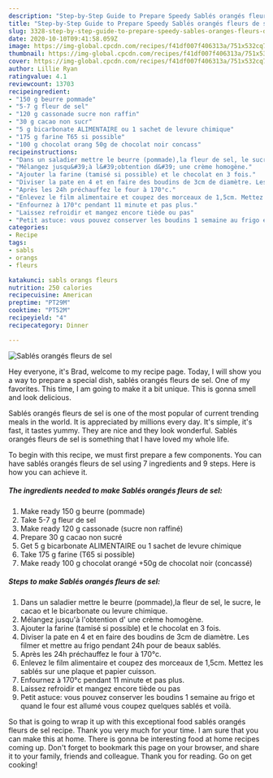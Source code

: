 ```yaml
---
description: "Step-by-Step Guide to Prepare Speedy Sablés orangés fleurs de sel"
title: "Step-by-Step Guide to Prepare Speedy Sablés orangés fleurs de sel"
slug: 3328-step-by-step-guide-to-prepare-speedy-sables-oranges-fleurs-de-sel
date: 2020-10-10T09:41:58.059Z
image: https://img-global.cpcdn.com/recipes/f41df007f406313a/751x532cq70/sables-oranges-fleurs-de-sel-photo-principale-de-la-recette.jpg
thumbnail: https://img-global.cpcdn.com/recipes/f41df007f406313a/751x532cq70/sables-oranges-fleurs-de-sel-photo-principale-de-la-recette.jpg
cover: https://img-global.cpcdn.com/recipes/f41df007f406313a/751x532cq70/sables-oranges-fleurs-de-sel-photo-principale-de-la-recette.jpg
author: Lillie Ryan
ratingvalue: 4.1
reviewcount: 13703
recipeingredient:
- "150 g beurre pommade"
- "5-7 g fleur de sel"
- "120 g cassonade sucre non raffin"
- "30 g cacao non sucr"
- "5 g bicarbonate ALIMENTAIRE ou 1 sachet de levure chimique"
- "175 g farine T65 si possible"
- "100 g chocolat orang 50g de chocolat noir concass"
recipeinstructions:
- "Dans un saladier mettre le beurre (pommade),la fleur de sel, le sucre, le cacao et le bicarbonate ou levure chimique."
- "Mélangez jusqu&#39;à l&#39;obtention d&#39; une crème homogène."
- "Ajouter la farine (tamisé si possible) et le chocolat en 3 fois."
- "Diviser la pate en 4 et en faire des boudins de 3cm de diamètre. Les filmer et mettre au frigo pendant 24h pour de beaux sablés."
- "Après les 24h préchauffez le four à 170°c."
- "Enlevez le film alimentaire et coupez des morceaux de 1,5cm. Mettez les sablés sur une plaque et papier cuisson."
- "Enfournez à 170°c pendant 11 minute et pas plus."
- "Laissez refroidir et mangez encore tiède ou pas"
- "Petit astuce: vous pouvez conserver les boudins 1 semaine au frigo et quand le four est allumé vous coupez quelques sablés et voilà."
categories:
- Recipe
tags:
- sabls
- orangs
- fleurs

katakunci: sabls orangs fleurs 
nutrition: 250 calories
recipecuisine: American
preptime: "PT29M"
cooktime: "PT52M"
recipeyield: "4"
recipecategory: Dinner

---
```



![Sablés orangés fleurs de sel](https://img-global.cpcdn.com/recipes/f41df007f406313a/751x532cq70/sables-oranges-fleurs-de-sel-photo-principale-de-la-recette.jpg)

Hey everyone, it's Brad, welcome to my recipe page. Today, I will show you a way to prepare a special dish, sablés orangés fleurs de sel. One of my favorites. This time, I am going to make it a bit unique. This is gonna smell and look delicious.



Sablés orangés fleurs de sel is one of the most popular of current trending meals in the world. It is appreciated by millions every day. It's simple, it's fast, it tastes yummy. They are nice and they look wonderful. Sablés orangés fleurs de sel is something that I have loved my whole life.


To begin with this recipe, we must first prepare a few components. You can have sablés orangés fleurs de sel using 7 ingredients and 9 steps. Here is how you can achieve it.

<!--inarticleads1-->

##### The ingredients needed to make Sablés orangés fleurs de sel:

1. Make ready 150 g beurre (pommade)
1. Take 5-7 g fleur de sel
1. Make ready 120 g cassonade (sucre non raffiné)
1. Prepare 30 g cacao non sucré
1. Get 5 g bicarbonate ALIMENTAIRE ou 1 sachet de levure chimique
1. Take 175 g farine (T65 si possible)
1. Make ready 100 g chocolat orangé +50g de chocolat noir (concassé)




<!--inarticleads2-->

##### Steps to make Sablés orangés fleurs de sel:

1. Dans un saladier mettre le beurre (pommade),la fleur de sel, le sucre, le cacao et le bicarbonate ou levure chimique.
1. Mélangez jusqu&#39;à l&#39;obtention d&#39; une crème homogène.
1. Ajouter la farine (tamisé si possible) et le chocolat en 3 fois.
1. Diviser la pate en 4 et en faire des boudins de 3cm de diamètre. Les filmer et mettre au frigo pendant 24h pour de beaux sablés.
1. Après les 24h préchauffez le four à 170°c.
1. Enlevez le film alimentaire et coupez des morceaux de 1,5cm. Mettez les sablés sur une plaque et papier cuisson.
1. Enfournez à 170°c pendant 11 minute et pas plus.
1. Laissez refroidir et mangez encore tiède ou pas
1. Petit astuce: vous pouvez conserver les boudins 1 semaine au frigo et quand le four est allumé vous coupez quelques sablés et voilà.




So that is going to wrap it up with this exceptional food sablés orangés fleurs de sel recipe. Thank you very much for your time. I am sure that you can make this at home. There is gonna be interesting food at home recipes coming up. Don't forget to bookmark this page on your browser, and share it to your family, friends and colleague. Thank you for reading. Go on get cooking!
